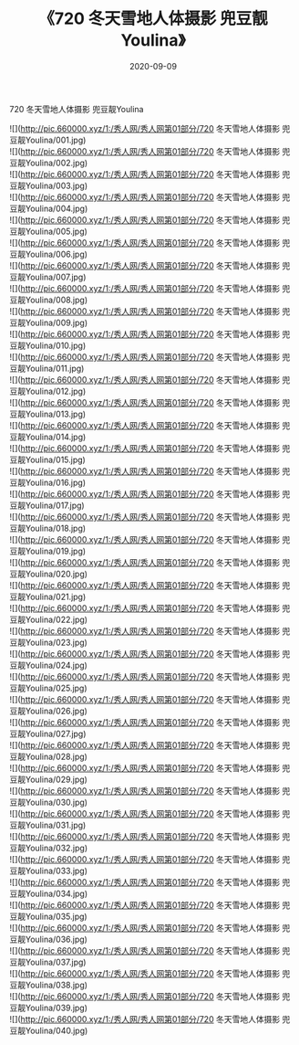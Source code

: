 ﻿---
layout: post
title:  《720 冬天雪地人体摄影 兜豆靓Youlina》
date:   2020-09-09
img: http://pic.660000.xyz/1:/秀人网/秀人网第01部分/720 冬天雪地人体摄影 兜豆靓Youlina/000.jpg
categories: [美女, 清纯, 唯美]
---

720 冬天雪地人体摄影 兜豆靓Youlina

  ![](http://pic.660000.xyz/1:/秀人网/秀人网第01部分/720 冬天雪地人体摄影 兜豆靓Youlina/001.jpg) <br> ![](http://pic.660000.xyz/1:/秀人网/秀人网第01部分/720 冬天雪地人体摄影 兜豆靓Youlina/002.jpg) <br> ![](http://pic.660000.xyz/1:/秀人网/秀人网第01部分/720 冬天雪地人体摄影 兜豆靓Youlina/003.jpg) <br> ![](http://pic.660000.xyz/1:/秀人网/秀人网第01部分/720 冬天雪地人体摄影 兜豆靓Youlina/004.jpg) <br> ![](http://pic.660000.xyz/1:/秀人网/秀人网第01部分/720 冬天雪地人体摄影 兜豆靓Youlina/005.jpg) <br> ![](http://pic.660000.xyz/1:/秀人网/秀人网第01部分/720 冬天雪地人体摄影 兜豆靓Youlina/006.jpg) <br> ![](http://pic.660000.xyz/1:/秀人网/秀人网第01部分/720 冬天雪地人体摄影 兜豆靓Youlina/007.jpg) <br> ![](http://pic.660000.xyz/1:/秀人网/秀人网第01部分/720 冬天雪地人体摄影 兜豆靓Youlina/008.jpg) <br> ![](http://pic.660000.xyz/1:/秀人网/秀人网第01部分/720 冬天雪地人体摄影 兜豆靓Youlina/009.jpg) <br> ![](http://pic.660000.xyz/1:/秀人网/秀人网第01部分/720 冬天雪地人体摄影 兜豆靓Youlina/010.jpg) <br> ![](http://pic.660000.xyz/1:/秀人网/秀人网第01部分/720 冬天雪地人体摄影 兜豆靓Youlina/011.jpg) <br> ![](http://pic.660000.xyz/1:/秀人网/秀人网第01部分/720 冬天雪地人体摄影 兜豆靓Youlina/012.jpg) <br> ![](http://pic.660000.xyz/1:/秀人网/秀人网第01部分/720 冬天雪地人体摄影 兜豆靓Youlina/013.jpg) <br> ![](http://pic.660000.xyz/1:/秀人网/秀人网第01部分/720 冬天雪地人体摄影 兜豆靓Youlina/014.jpg) <br> ![](http://pic.660000.xyz/1:/秀人网/秀人网第01部分/720 冬天雪地人体摄影 兜豆靓Youlina/015.jpg) <br> ![](http://pic.660000.xyz/1:/秀人网/秀人网第01部分/720 冬天雪地人体摄影 兜豆靓Youlina/016.jpg) <br> ![](http://pic.660000.xyz/1:/秀人网/秀人网第01部分/720 冬天雪地人体摄影 兜豆靓Youlina/017.jpg) <br> ![](http://pic.660000.xyz/1:/秀人网/秀人网第01部分/720 冬天雪地人体摄影 兜豆靓Youlina/018.jpg) <br> ![](http://pic.660000.xyz/1:/秀人网/秀人网第01部分/720 冬天雪地人体摄影 兜豆靓Youlina/019.jpg) <br> ![](http://pic.660000.xyz/1:/秀人网/秀人网第01部分/720 冬天雪地人体摄影 兜豆靓Youlina/020.jpg) <br> ![](http://pic.660000.xyz/1:/秀人网/秀人网第01部分/720 冬天雪地人体摄影 兜豆靓Youlina/021.jpg) <br> ![](http://pic.660000.xyz/1:/秀人网/秀人网第01部分/720 冬天雪地人体摄影 兜豆靓Youlina/022.jpg) <br> ![](http://pic.660000.xyz/1:/秀人网/秀人网第01部分/720 冬天雪地人体摄影 兜豆靓Youlina/023.jpg) <br> ![](http://pic.660000.xyz/1:/秀人网/秀人网第01部分/720 冬天雪地人体摄影 兜豆靓Youlina/024.jpg) <br> ![](http://pic.660000.xyz/1:/秀人网/秀人网第01部分/720 冬天雪地人体摄影 兜豆靓Youlina/025.jpg) <br> ![](http://pic.660000.xyz/1:/秀人网/秀人网第01部分/720 冬天雪地人体摄影 兜豆靓Youlina/026.jpg) <br> ![](http://pic.660000.xyz/1:/秀人网/秀人网第01部分/720 冬天雪地人体摄影 兜豆靓Youlina/027.jpg) <br> ![](http://pic.660000.xyz/1:/秀人网/秀人网第01部分/720 冬天雪地人体摄影 兜豆靓Youlina/028.jpg) <br> ![](http://pic.660000.xyz/1:/秀人网/秀人网第01部分/720 冬天雪地人体摄影 兜豆靓Youlina/029.jpg) <br> ![](http://pic.660000.xyz/1:/秀人网/秀人网第01部分/720 冬天雪地人体摄影 兜豆靓Youlina/030.jpg) <br> ![](http://pic.660000.xyz/1:/秀人网/秀人网第01部分/720 冬天雪地人体摄影 兜豆靓Youlina/031.jpg) <br> ![](http://pic.660000.xyz/1:/秀人网/秀人网第01部分/720 冬天雪地人体摄影 兜豆靓Youlina/032.jpg) <br> ![](http://pic.660000.xyz/1:/秀人网/秀人网第01部分/720 冬天雪地人体摄影 兜豆靓Youlina/033.jpg) <br> ![](http://pic.660000.xyz/1:/秀人网/秀人网第01部分/720 冬天雪地人体摄影 兜豆靓Youlina/034.jpg) <br> ![](http://pic.660000.xyz/1:/秀人网/秀人网第01部分/720 冬天雪地人体摄影 兜豆靓Youlina/035.jpg) <br> ![](http://pic.660000.xyz/1:/秀人网/秀人网第01部分/720 冬天雪地人体摄影 兜豆靓Youlina/036.jpg) <br> ![](http://pic.660000.xyz/1:/秀人网/秀人网第01部分/720 冬天雪地人体摄影 兜豆靓Youlina/037.jpg) <br> ![](http://pic.660000.xyz/1:/秀人网/秀人网第01部分/720 冬天雪地人体摄影 兜豆靓Youlina/038.jpg) <br> ![](http://pic.660000.xyz/1:/秀人网/秀人网第01部分/720 冬天雪地人体摄影 兜豆靓Youlina/039.jpg) <br> ![](http://pic.660000.xyz/1:/秀人网/秀人网第01部分/720 冬天雪地人体摄影 兜豆靓Youlina/040.jpg) <br>